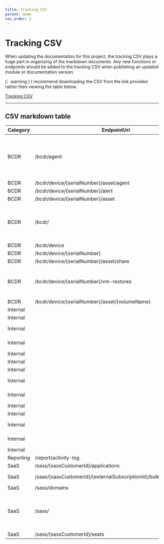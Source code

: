 ```yaml
---
title: Tracking CSV
parent: Home
nav_order: 2
---
```


# Tracking CSV

When updating the documentation for this project, the tracking CSV plays a huge part in organizing of the markdown documents. Any new functions or endpoints should be added to the tracking CSV when publishing an updated module or documentation version.

{: .warning }
I recommend downloading the CSV from the link provided rather then viewing the table below.

[Tracking CSV](https://github.com/Celerium/Datto-PowerShellWrapper/blob/main/docs/Endpoints.csv)

---

## CSV markdown table

| Category  | EndpointUri                                                  | Method | Function                   | Complete | Notes                                                 |
| --------- | ------------------------------------------------------------ | ------ | -------------------------- | -------- | ----------------------------------------------------- |
| BCDR      | /bcdr/agent                                                  | GET    | Get-DattoAgent             | YES      | As of 2022-04 this endpoint does not return any data. |
| BCDR      | /bcdr/device/{serialNumber}/asset/agent                      | GET    | Get-DattoAgent             | YES      |                                                       |
| BCDR      | /bcdr/device/{serialNumber}/alert                            | GET    | Get-DattoAlert             | YES      |                                                       |
| BCDR      | /bcdr/device/{serialNumber}/asset                            | GET    | Get-DattoAsset             | YES      |                                                       |
| BCDR      | /bcdr/                                                       | GET    | Get-DattoBCDR              | YES      | Special command that combines all BCDR endpoints      |
| BCDR      | /bcdr/device                                                 | GET    | Get-DattoDevice            | YES      |                                                       |
| BCDR      | /bcdr/device/{serialNumber}                                  | GET    | Get-DattoDevice            | YES      |                                                       |
| BCDR      | /bcdr/device/{serialNumber}/asset/share                      | GET    | Get-DattoShare             | YES      |                                                       |
| BCDR      | /bcdr/device/{serialNumber}/vm-restores                      | GET    | Get-DattoVMRestore         | Yes      | Cannot fully validate at this time                    |
| BCDR      | /bcdr/device/{serialNumber}/asset/{volumeName}               | GET    | Get-DattoVolume            | YES      |                                                       |
| Internal  |                                                              | POST   | Add-DattoAPIKey            | YES      |                                                       |
| Internal  |                                                              | POST   | Add-DattoBaseURI           | YES      |                                                       |
| Internal  |                                                              | PUT    | ConvertTo-DattoQueryString | YES      |                                                       |
| Internal  |                                                              | GET    | Export-DattoModuleSettings | YES      |                                                       |
| Internal  |                                                              | GET    | Get-DattoAPIKey            | YES      |                                                       |
| Internal  |                                                              | GET    | Get-DattoBaseURI           | YES      |                                                       |
| Internal  |                                                              | GET    | Get-DattoMetaData          | YES      |                                                       |
| Internal  |                                                              | GET    | Get-DattoModuleSettings    | YES      |                                                       |
| Internal  |                                                              | GET    | Import-DattoModuleSettings | YES      |                                                       |
| Internal  |                                                              | GET    | Invoke-DattoRequest        | YES      |                                                       |
| Internal  |                                                              | DELETE | Remove-DattoAPIKey         | YES      |                                                       |
| Internal  |                                                              | DELETE | Remove-DattoBaseURI        | YES      |                                                       |
| Internal  |                                                              | DELETE | Remove-DattoModuleSettings | YES      |                                                       |
| Internal  |                                                              | GET    | Test-DattoAPIKey           | YES      |                                                       |
| Reporting | /report/activity-log                                         | GET    | Get-DattoActivityLog       | YES      |                                                       |
| SaaS      | /sass/{sassCustomerId}/applications                          | GET    | Get-DattoApplication       | YES      |                                                       |
| SaaS      | /saas/{saasCustomerId}/{externalSubscriptionId}/bulkSeatAssignment | PUT    | Set-DattoBulkSeatChange    | YES      |                                                       |
| SaaS      | /sass/domains                                                | GET    | Get-DattoDomain            | YES      |                                                       |
| SaaS      | /sass/                                                       | GET    | Get-DattoSaaS              | YES      | Special command that combines all SaaS endpoints      |
| SaaS      | /sass/{sassCustomerId}/seats                                 | GET    | Get-DattoSeat              | YES      |                                                       |
